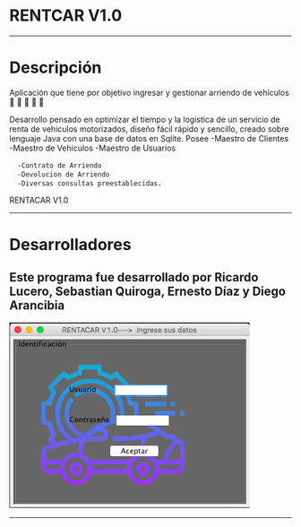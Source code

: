 # RENTCAR V1.0
---
# Descripción 

Aplicación que tiene por objetivo ingresar y gestionar arriendo de vehículos :blue_car: :car: :car: :car: :blue_car:


Desarrollo pensado en optimizar el tiempo y la logistica de un servicio de renta de vehiculos motorizados, diseño fácil rápido y sencillo, creado sobre lenguaje Java con una base de datos en Sqlite. 
Posee
      -Maestro de Clientes
      -Maestro de Vehiculos
      -Maestro de Usuarios
      
      -Contrato de Arriendo
      -Devolucion de Arriendo
      -Diversas consultas preestablecidas.
      
RENTACAR V1.0

---
# Desarrolladores 

Este programa fue desarrollado por Ricardo Lucero, Sebastian Quiroga, Ernesto Díaz y Diego Arancibia 
---


![src/Captura%20de%20pantalla%202019-07-03%20a%20la(s)%2018.29.20.png](https://github.com/elcaritaxd117/epe3auto/blob/master/RentaCar/src/Captura%20de%20pantalla%202019-07-03%20a%20la(s)%2018.29.20.png)














---


